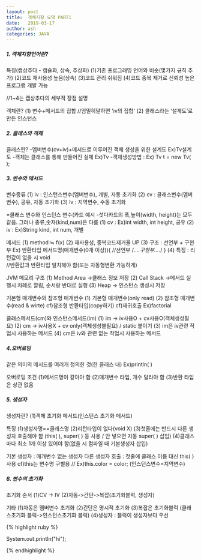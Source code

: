 ```yaml
---
layout: post
title:  객체지향 요약 PART1
date:   2019-03-17
author: ash
categories: JAVA
---
```


##### 1. 객체지향언어란?
특징(캡상추다 - 캡슐화, 상속, 추상화)
(1)기존 프로그래밍 언어와 비슷(몇가지 규칙 추가)
(2)코드 재사용성 높음(상속)
(3)코드 관리 쉬워짐
(4)코드 중복 제거로 신뢰성 높은 프로그램 개발 가능


//1~4는 캡상추다의 세부적 장점 설명
 
객체란?
(1) 변수+메서드의 집합
//엄밀히말하면 'iv의 집합'
(2) 클래스라는 ‘설계도’로 만든 인스턴스
 

##### 2. 클래스와 객체
클래스란?
-멤버변수(cv+iv)+메서드로 이루어진 객체 생성을 위한 설계도 Ex)Tv설계도
-객체는 클래스를 통해 만들어진 실체 Ex)Tv
-객체생성방법 : Ex) Tv t = new Tv( );
 

##### 3. 변수와 메서드
 
변수종류
(1) iv : 인스턴스변수(멤버변수), 개별, 자동 초기화
(2) cv : 클래스변수(멤버변수), 공유, 자동 초기화
(3) lv : 지역변수, 수동 초기화

=클래스 변수와 인스턴스 변수(카드 예시
-섯다카드의 폭,높이(width, height)는 모두 같음. 그러나 종류,숫자(kind,num)은 다름
(1) cv : Ex)int width, int height, 공유
(2) iv : Ex)String kind, int num, 개별
 
메서드
(1) method ≒ f(x)
(2) 재사용성, 중복코드제거율 UP
(3) 구조 : 선언부 + 구현부
Ex) 
반환타입 메서드명(매개변수(0개 이상)){ //선언부
 /*….구현부….*/
}
(4) 특징 : 리턴값이 없을 시 void    
//반환값과 반환타입 일치해야 함(또는 자동형변환 가능하게)
 
JVM 메모리 구조
(1) Method Area ->클래스 정보 저장
(2) Call Stack ->메서드 실행시 차례로 깔림, 순서랑 반대로 실행
(3) Heap -> 인스턴스 생성시 저장
 
기본형 매개변수와 참조형 매개변수
(1) 기본형 매개변수(only read)
(2) 참조형 매개변수(read & wirte)
cf)참조형 반환타입(copy하기)
cf)재귀호출 Ex)factorial
 
클래스메서드(cm)와 인스턴스메서드(im)
(1) im -> iv사용O + cv사용O(객체생성필요)
(2) cm -> iv사용X + cv only(객체생성불필요) / static 붙이기
(3) im은 iv관련 작업시 사용하는 메서드
(4) cm은 iv와 관련 없는 작업시 사용하는 메서드
 
##### 4.오버로딩
 
같은 의미의 메서드를 여러개 정의한 것(한 클래스 내)
Ex)println( )
 
오버로딩 조건
(1)메서드명이 같아야 함
(2)매개변수 타입, 개수 달라야 함
(3)반환 타입은 상관 없음
 

##### 5. 생성자
 
생성자란?
(1)객체 초기화 메서드(인스턴스 초기화 메서드)
 
특징
(1)생성자명==클래스명
(2)리턴타입이 없다(void X)
(3)첫줄에는 반드시 다른 생성자 호출해야 함
(this( ), super( ) 등 사용 / 안 넣으면 자동 super( ) 삽입)
(4)클래스마다 최소 1개 이상 있어야 함(없을 시 컴파일 때 기본생성자 삽입)

기본 생성자 : 매개변수 없는 생성자
다른 생성자 호출 : 첫줄에 클래스 이름 대신 this( )사용
cf)this는 변수명 구별용  // Ex)this.color = color;
(인스턴스변수=지역변수)
 

##### 6. 변수의 초기화
 
초기화 순서
(1)CV -> IV
(2)자동->간단->복잡(초기화블럭, 생성자)
 
기타
(1)자동은 멤버변수 초기화
(2)간단은 명시적 초기화
(3)복잡은 초기화블럭
(클래스초기화 블럭->인스턴스초기화 블럭)
(4)생성자 : 블럭이 생성자보다 우선

{% highlight ruby %}

System.out.println("hi");

{% endhighlight %}